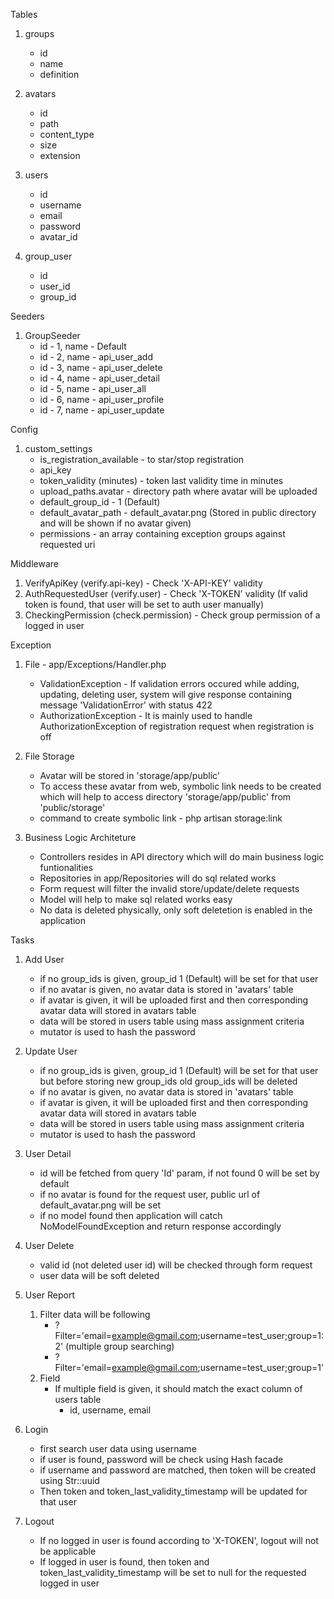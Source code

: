 Tables

1. groups
    - id
    - name
    - definition

2. avatars
    - id
    - path
    - content_type
    - size
    - extension

3. users
    - id
    - username
    - email
    - password
    - avatar_id

4. group_user
    - id
    - user_id
    - group_id




Seeders

1. GroupSeeder
    - id - 1, name - Default
    - id - 2, name - api_user_add
    - id - 3, name - api_user_delete
    - id - 4, name - api_user_detail
    - id - 5, name - api_user_all
    - id - 6, name - api_user_profile
    - id - 7, name - api_user_update



Config

1. custom_settings
    - is_registration_available - to star/stop registration
    - api_key
    - token_validity (minutes) - token last validity time in minutes
    - upload_paths.avatar - directory path where avatar will be uploaded
    - default_group_id - 1 (Default)
    - default_avatar_path - default_avatar.png (Stored in public directory and will be shown if no avatar given)
    - permissions - an array containing exception groups against requested uri



Middleware

1. VerifyApiKey (verify.api-key) - Check 'X-API-KEY' validity
2. AuthRequestedUser (verify.user) - Check 'X-TOKEN' validity (If valid token is found, that user will be set to auth user manually)
3. CheckingPermission (check.permission) - Check group permission of a logged in user



Exception

1. File - app/Exceptions/Handler.php
    - ValidationException - If validation errors occured while adding, updating, deleting user, system will give response containing message 'ValidationError' with    status 422
    - AuthorizationException - It is mainly used to handle AuthorizationException of registration request when registration is off



2. File Storage
    - Avatar will be stored in 'storage/app/public'
    - To access these avatar from web, symbolic link needs to be created which will help to access directory 'storage/app/public' from 'public/storage'
    - command to create symbolic link - php artisan storage:link



3. Business Logic Architeture
    - Controllers resides in API directory which will do main business logic funtionalities
    - Repositories in app/Repositories will do sql related works
    - Form request will filter the invalid store/update/delete requests
    - Model will help to make sql related works easy
    - No data is deleted physically, only soft deletetion is enabled in the application



Tasks 

1. Add User 
    - if no group_ids is given, group_id 1 (Default) will be set for that user
    - if no avatar is given, no avatar data is stored in 'avatars' table
    - if avatar is given, it will be uploaded first and then corresponding avatar data will stored in avatars table
    - data will be stored in users table using mass assignment criteria
    - mutator is used to hash the password

2.  Update User 
    - if no group_ids is given, group_id 1 (Default) will be set for that user but before storing new group_ids old group_ids will be deleted
    - if no avatar is given, no avatar data is stored in 'avatars' table
    - if avatar is given, it will be uploaded first and then corresponding avatar data will stored in avatars table
    - data will be stored in users table using mass assignment criteria
    - mutator is used to hash the password

3. User Detail
    - id will be fetched from query 'Id' param, if not found 0 will be set by default
    - if no avatar is found for the request user, public url of default_avatar.png will be set
    - if no model found then application will catch NoModelFoundException and return response accordingly 

4. User Delete
    - valid id (not deleted user id) will be checked through form request
    - user data will be soft deleted

5. User Report
    1. Filter data will be following
        - ?Filter='email=example@gmail.com;username=test_user;group=1:2' (multiple group searching)
        - ?Filter='email=example@gmail.com;username=test_user;group=1'
    2. Field
        - If multiple field is given, it should match the exact column of users table
            - id, username, email

6. Login
    - first search user data using username
    - if user is found, password will be check using Hash facade
    - if username and password are matched, then token will be created using Str::uuid
    - Then token and token_last_validity_timestamp will be updated for that user

7. Logout
    - If no logged in user is found according to 'X-TOKEN', logout will not be applicable
    - If logged in user is found, then token and token_last_validity_timestamp will be set to null for the requested logged in user